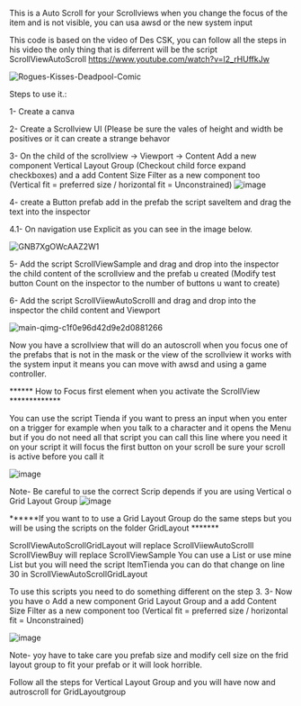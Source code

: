 This is a Auto Scroll for your Scrollviews when you change the focus of the item and is not visible, you can usa awsd or the new system input


This code is based on the video of Des CSK, you can follow all the steps in his video the only thing that is diferrent will be the script ScrollViewAutoScroll
https://www.youtube.com/watch?v=l2_rHUffkJw

![Rogues-Kisses-Deadpool-Comic](https://github.com/user-attachments/assets/73ff3ea4-8e95-40e5-85bc-460b5b780f28)



Steps to use it.:


1- Create a canva

2- Create a Scrollview UI (Please be sure the vales of height and width be positives or it can create a strange behavor

3- On the child of the scrollview -> Viewport -> Content  Add a new component Vertical Layout Group (Checkout child force expand checkboxes) and a add Content Size Filter as a new component too (Vertical fit = preferred size  / horizontal fit = Unconstrained)
![image](https://github.com/user-attachments/assets/7f8c1e1e-248d-4cc8-8fe1-7cfc5ea4b3da)


4- create a Button prefab add in the prefab the script saveItem and drag the text into the inspector

4.1- On navigation use Explicit as you can see in the image below.


![GNB7XgOWcAAZ2W1](https://github.com/user-attachments/assets/39169fb8-357c-4fb4-9cc0-7956c06e963f)


5- Add the script ScrollViewSample and drag and drop into the inspector the child content of the scrollview and the prefab u created (Modify test button Count on the inspector to the number of buttons u want to create)

6- Add the script ScrollViiewAutoScrolll and drag and drop into the inspector the child content and Viewport

![main-qimg-c1f0e96d42d9e2d0881266](https://github.com/user-attachments/assets/037ea597-e5ed-4e8c-857a-d9ca5e253c33)


Now you have a scrollview that will do an autoscroll when you focus one of the prefabs that is not in the mask or the view of the scrollview it works with the system input it means you can move with awsd and using a game controller.



****** How to Focus first element when you activate the ScrollView *************


You can use the script Tienda if you want to press an input when you enter on a trigger for example when you talk to a character and it opens the Menu but if you do not need all that script 
you can call this line where you need it on your script it will focus the first button on your scroll be sure your scroll is active before you call it 

![image](https://github.com/user-attachments/assets/8032f3be-0eef-4193-8fcf-c60d126f05f5)

Note- Be careful to use the correct Scrip depends if you are using Vertical o Grid Layout Group 
![image](https://github.com/user-attachments/assets/f7e50d56-9e95-4ae7-b572-391c760a92c5)




******If you want to to use a Grid Layout Group do the same steps but you will be using the scripts on the folder GridLayout *******

ScrollViewAutoScrollGridLayout will replace ScrollViiewAutoScrolll
ScrollViewBuy will replace ScrollViewSample
You can use a List<string> or use mine List<ItemTienda> but you will need the script ItemTienda you can do that change on line 30 in ScrollViewAutoScrollGridLayout


To use this scripts you need to do something different on the step 3.
3- Now you have o Add a new component Grid Layout Group and a add Content Size Filter as a new component too (Vertical fit = preferred size  / horizontal fit = Unconstrained)


![image](https://github.com/user-attachments/assets/168177bb-7bcc-421c-800a-302f3cf58356)

Note- yoy have to take care you prefab size and modify cell size on the frid layout group to fit your prefab or it will look horrible.

Follow all the steps for Vertical Layout Group and you will have now and autroscroll for GridLayoutgroup
